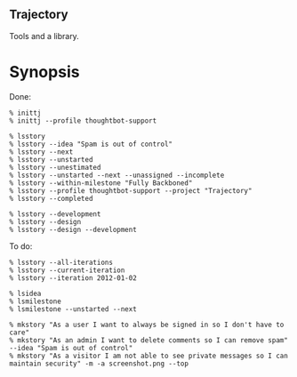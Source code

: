 Trajectory
----------

Tools and a library.

Synopsis
========

Done:

    % inittj
    % inittj --profile thoughtbot-support

    % lsstory
    % lsstory --idea "Spam is out of control"
    % lsstory --next
    % lsstory --unstarted
    % lsstory --unestimated
    % lsstory --unstarted --next --unassigned --incomplete
    % lsstory --within-milestone "Fully Backboned"
    % lsstory --profile thoughtbot-support --project "Trajectory"
    % lsstory --completed

    % lsstory --development
    % lsstory --design
    % lsstory --design --development

To do:

    % lsstory --all-iterations
    % lsstory --current-iteration
    % lsstory --iteration 2012-01-02

    % lsidea
    % lsmilestone
    % lsmilestone --unstarted --next

    % mkstory "As a user I want to always be signed in so I don't have to care"
    % mkstory "As an admin I want to delete comments so I can remove spam" --idea "Spam is out of control"
    % mkstory "As a visitor I am not able to see private messages so I can maintain security" -m -a screenshot.png --top
